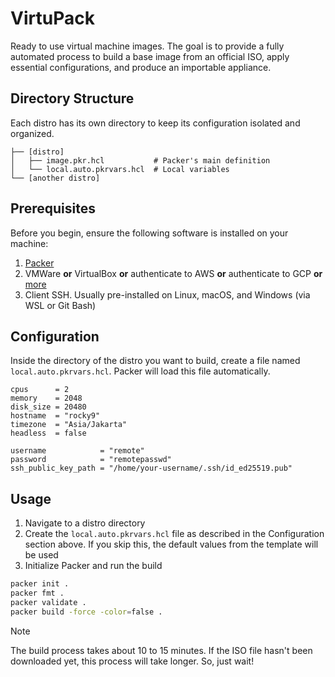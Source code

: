 # VirtuPack

Ready to use virtual machine images. The goal is to provide a fully automated process to build a base image from an official ISO, apply essential configurations, and produce an importable appliance.

## Directory Structure

Each distro has its own directory to keep its configuration isolated and organized.

```
├── [distro]
│   ├── image.pkr.hcl           # Packer's main definition
│   └── local.auto.pkrvars.hcl  # Local variables
└── [another distro]
```

## Prerequisites

Before you begin, ensure the following software is installed on your machine:

1. [Packer](https://developer.hashicorp.com/packer/install)
1. VMWare **or** VirtualBox **or** authenticate to AWS **or** authenticate to GCP **or** [more](https://developer.hashicorp.com/packer/integrations)
1. Client SSH. Usually pre-installed on Linux, macOS, and Windows (via WSL or Git Bash)

## Configuration

Inside the directory of the distro you want to build, create a file named `local.auto.pkrvars.hcl`. Packer will load this file automatically.

```hcl
cpus      = 2
memory    = 2048
disk_size = 20480
hostname  = "rocky9"
timezone  = "Asia/Jakarta"
headless  = false

username            = "remote"
password            = "remotepasswd"
ssh_public_key_path = "/home/your-username/.ssh/id_ed25519.pub"
```

## Usage

1. Navigate to a distro directory
1. Create the `local.auto.pkrvars.hcl` file as described in the Configuration section above. If you skip this, the default values from the template will be used
1. Initialize Packer and run the build

```bash
packer init .
packer fmt .
packer validate .
packer build -force -color=false .
```

> [!NOTE]
>
> The build process takes about 10 to 15 minutes. If the ISO file hasn't been downloaded yet, this process will take longer. So, just wait!
